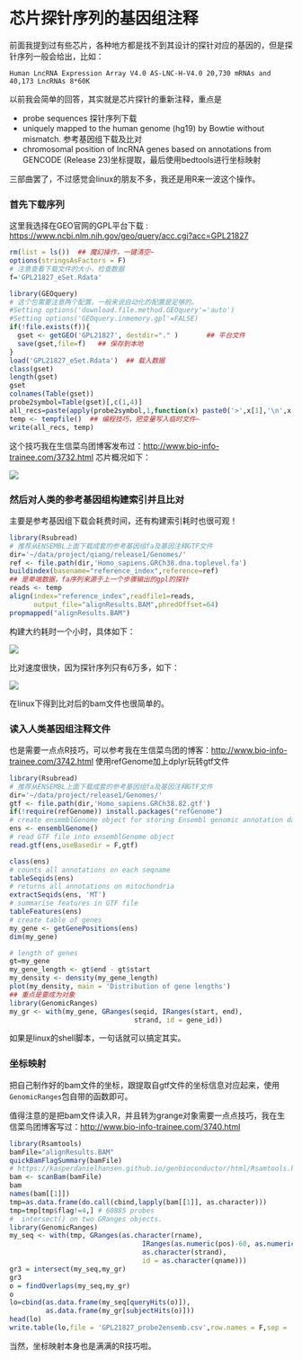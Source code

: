 # 芯片探针序列的基因组注释

前面我提到过有些芯片，各种地方都是找不到其设计的探针对应的基因的，但是探针序列一般会给出，比如：

```
Human LncRNA Expression Array V4.0 AS-LNC-H-V4.0 20,730 mRNAs and 40,173 LncRNAs 8*60K
```

以前我会简单的回答，其实就是芯片探针的重新注释，重点是 

- probe sequences 探针序列下载
- uniquely mapped to the human genome (hg19) by Bowtie without mismatch.  参考基因组下载及比对
- chromosomal position of lncRNA genes based on annotations from GENCODE (Release 23)坐标提取，最后使用bedtools进行坐标映射

三部曲罢了，不过感觉会linux的朋友不多，我还是用R来一波这个操作。

### 首先下载序列

这里我选择在GEO官网的GPL平台下载 :  https://www.ncbi.nlm.nih.gov/geo/query/acc.cgi?acc=GPL21827 

```r
rm(list = ls())  ## 魔幻操作，一键清空~
options(stringsAsFactors = F)
# 注意查看下载文件的大小，检查数据 
f='GPL21827_eSet.Rdata'

library(GEOquery)
# 这个包需要注意两个配置，一般来说自动化的配置是足够的。
#Setting options('download.file.method.GEOquery'='auto')
#Setting options('GEOquery.inmemory.gpl'=FALSE)
if(!file.exists(f)){
  gset <- getGEO('GPL21827', destdir="." )       ## 平台文件
  save(gset,file=f)   ## 保存到本地
}
load('GPL21827_eSet.Rdata')  ## 载入数据
class(gset)
length(gset)
gset 
colnames(Table(gset))
probe2symbol=Table(gset)[,c(1,4)]
all_recs=paste(apply(probe2symbol,1,function(x) paste0('>',x[1],'\n',x[2])),collapse = '\n')
temp <- tempfile()  ## 编程技巧，把变量写入临时文件~
write(all_recs, temp)

```

这个技巧我在生信菜鸟团博客发布过：http://www.bio-info-trainee.com/3732.html  芯片概况如下：

![](http://www.bio-info-trainee.com/wp-content/uploads/2018/12/Agilent-079487-GPL-in-R.png)

### 然后对人类的参考基因组构建索引并且比对

主要是参考基因组下载会耗费时间，还有构建索引耗时也很可观！

```r
library(Rsubread)
# 推荐从ENSEMBL上面下载成套的参考基因组fa及基因注释GTF文件
dir='~/data/project/qiang/release1/Genomes/'
ref <- file.path(dir,'Homo_sapiens.GRCh38.dna.toplevel.fa')
buildindex(basename="reference_index",reference=ref)
## 是单端数据，fa序列来源于上一个步骤输出的gpl的探针
reads <- temp
align(index="reference_index",readfile1=reads,
      output_file="alignResults.BAM",phredOffset=64) 
propmapped("alignResults.BAM")

```

构建大约耗时一个小时，具体如下：

![](http://www.bio-info-trainee.com/wp-content/uploads/2018/12/subread-index-hg38.png)

比对速度很快，因为探针序列只有6万多，如下：

![](http://www.bio-info-trainee.com/wp-content/uploads/2018/12/align-lncRNA-sequence.png)

在linux下得到比对后的bam文件也很简单的。



### 读入人类基因组注释文件

也是需要一点点R技巧，可以参考我在生信菜鸟团的博客：http://www.bio-info-trainee.com/3742.html  使用refGenome加上dplyr玩转gtf文件

```r
library(Rsubread)
# 推荐从ENSEMBL上面下载成套的参考基因组fa及基因注释GTF文件
dir='~/data/project/release1/Genomes/'
gtf <- file.path(dir,'Homo_sapiens.GRCh38.82.gtf')
if(!require(refGenome)) install.packages("refGenome")
# create ensemblGenome object for storing Ensembl genomic annotation data
ens <- ensemblGenome()
# read GTF file into ensemblGenome object
read.gtf(ens,useBasedir = F,gtf)

class(ens)  
# counts all annotations on each seqname
tableSeqids(ens) 
# returns all annotations on mitochondria
extractSeqids(ens, 'MT')
# summarise features in GTF file
tableFeatures(ens)
# create table of genes
my_gene <- getGenePositions(ens)
dim(my_gene)

# length of genes
gt=my_gene
my_gene_length <- gt$end - gt$start
my_density <- density(my_gene_length)
plot(my_density, main = 'Distribution of gene lengths')
## 重点是要成为对象
library(GenomicRanges)
my_gr <- with(my_gene, GRanges(seqid, IRanges(start, end), 
                               strand, id = gene_id))
```

如果是linux的shell脚本，一句话就可以搞定其实。

### 坐标映射

把自己制作好的bam文件的坐标，跟提取自gtf文件的坐标信息对应起来，使用`GenomicRanges`包自带的函数即可。

值得注意的是把bam文件读入R，并且转为grange对象需要一点点技巧，我在生信菜鸟团博客写过：http://www.bio-info-trainee.com/3740.html

```r
library(Rsamtools)
bamFile="alignResults.BAM"
quickBamFlagSummary(bamFile)
# https://kasperdanielhansen.github.io/genbioconductor/html/Rsamtools.html
bam <- scanBam(bamFile)
bam
names(bam[[1]])
tmp=as.data.frame(do.call(cbind,lapply(bam[[1]], as.character)))
tmp=tmp[tmp$flag!=4,] # 60885 probes
#  intersect() on two GRanges objects.
library(GenomicRanges)
my_seq <- with(tmp, GRanges(as.character(rname), 
                                 IRanges(as.numeric(pos)-60, as.numeric(pos)+60), 
                                 as.character(strand), 
                                 id = as.character(qname)))
gr3 = intersect(my_seq,my_gr)
gr3
o = findOverlaps(my_seq,my_gr)
o
lo=cbind(as.data.frame(my_seq[queryHits(o)]),
         as.data.frame(my_gr[subjectHits(o)]))
head(lo)
write.table(lo,file = 'GPL21827_probe2ensemb.csv',row.names = F,sep = ',')
```

当然，坐标映射本身也是满满的R技巧啦。





